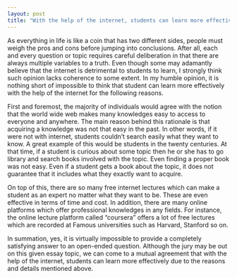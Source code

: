 ```yaml
---
layout: post
title: "With the help of the internet, students can learn more effectively"
---
```



As everything in life is like a coin that has two different sides, people must weigh the pros and cons before jumping into conclusions. After all, each and every question or topic requires careful deliberation in that there are always multiple variables to a truth. Even though some may adamantly believe that the internet is detrimental to students to learn, I strongly think such opinion lacks coherence to some extent. In my humble opinion, it is nothing short of impossible to think that student can learn more effectively with the help of the internet for the following reasons.

First and foremost, the majority of individuals would agree with the notion that the world wide web makes many knowledges easy to access to everyone and anywhere. The main reason behind this rationale is that acquiring a knowledge was not that easy in the past. In other words, if it were not with internet, students couldn’t search easily what they want to know. A great example of this would be students in the twenty centuries. At that time, if a student is curious about some topic then he or she has to go library and search books involved with the topic. Even finding a proper book was not easy. Even if a student gets a book about the topic, it does not guarantee that it includes what they exactly want to acquire.

On top of this, there are so many free internet lectures which can make a student as an expert no matter what they want to be. These are even effective in terms of time and cost. In addition, there are many online platforms which offer professional knowledges in any fields. For instance, the online lecture platform called “coursera” offers a lot of free lectures which are recorded at Famous universities such as Harvard, Stanford so on.

In summation, yes, it is virtually impossible to provide a completely satisfying answer to an open-ended question. Although the jury may be out on this given essay topic, we can come to a mutual agreement that with the help of the internet, students can learn more effectively due to the reasons and details mentioned above.
